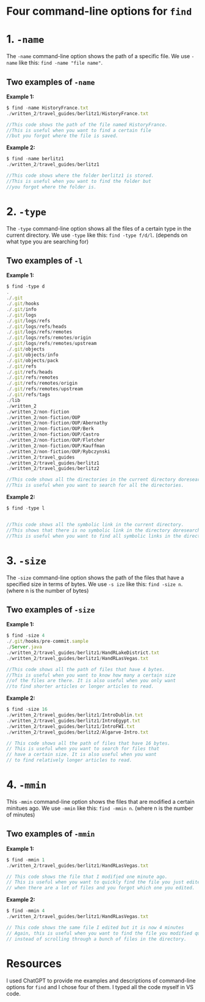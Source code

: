# Four command-line options for `find`
# 1. `-name`
The `-name` command-line option shows the path of a specific file.
We use `-name` like this: `find -name "file name"`.
## Two examples of `-name`
__Example 1:__
```js
$ find -name HistoryFrance.txt
./written_2/travel_guides/berlitz1/HistoryFrance.txt

//This code shows the path of the file named HistoryFrance.
//This is useful when you want to find a certain file
//but you forgot where the file is saved.
```
__Example 2:__
```js
$ find -name berlitz1
./written_2/travel_guides/berlitz1

//This code shows where the folder berlitz1 is stored.
//This is useful when you want to find the folder but
//you forgot where the folder is.
```
# 2. `-type`
The `-type` command-line option shows all the files of a certain type in
the current directory.
We use `-type` like this: `find -type f/d/l`. (depends on what type you
are searching for)
## Two examples of `-l`
__Example 1:__
```js
$ find -type d
.
./.git
./.git/hooks
./.git/info
./.git/logs
./.git/logs/refs
./.git/logs/refs/heads
./.git/logs/refs/remotes
./.git/logs/refs/remotes/origin
./.git/logs/refs/remotes/upstream
./.git/objects
./.git/objects/info
./.git/objects/pack
./.git/refs
./.git/refs/heads
./.git/refs/remotes
./.git/refs/remotes/origin
./.git/refs/remotes/upstream
./.git/refs/tags
./lib
./written_2
./written_2/non-fiction
./written_2/non-fiction/OUP
./written_2/non-fiction/OUP/Abernathy
./written_2/non-fiction/OUP/Berk
./written_2/non-fiction/OUP/Castro
./written_2/non-fiction/OUP/Fletcher
./written_2/non-fiction/OUP/Kauffman
./written_2/non-fiction/OUP/Rybczynski
./written_2/travel_guides
./written_2/travel_guides/berlitz1
./written_2/travel_guides/berlitz2

//This code shows all the directories in the current directory doresearch
//This is useful when you want to search for all the directories. 
```
__Example 2:__
```js
$ find -type l


//This code shows all the symbolic link in the current directory.
//This shows that there is no symbolic link in the directory doresearch.
//This is useful when you want to find all symbolic links in the directory.
```
# 3. `-size`
The `-size` command-line option shows the path of the files that have a
specified size in terms of bytes.
We use `-s ize` like this: `find -size n`. (where n is the number of bytes)
## Two examples of `-size`
__Example 1:__
```js
$ find -size 4
./.git/hooks/pre-commit.sample
./Server.java
./written_2/travel_guides/berlitz1/HandRLakeDistrict.txt
./written_2/travel_guides/berlitz1/HandRLasVegas.txt

//This code shows all the path of files that have 4 bytes. 
//This is useful when you want to know how many a certain size 
//of the files are there. It is also useful when you only want
//to find shorter articles or longer articles to read.
```
__Example 2:__
```js
$ find -size 16
./written_2/travel_guides/berlitz1/IntroDublin.txt
./written_2/travel_guides/berlitz1/IntroEgypt.txt
./written_2/travel_guides/berlitz1/IntroFWI.txt
./written_2/travel_guides/berlitz2/Algarve-Intro.txt

// This code shows all the path of files that have 16 bytes.
// This is useful when you want to search for files that
// have a certain size. It is also useful when you want 
// to find relatively longer articles to read.
```
# 4. `-mmin`
This `-mmin` command-line option shows the files that are modified a certain
minitues ago.
We use `-mmin` like this: `find -mmin n`. (where n is the number of minutes)
## Two examples of `-mmin`
__Example 1:__
```js
$ find -mmin 1
./written_2/travel_guides/berlitz1/HandRLasVegas.txt

// This code shows the file that I modified one minute ago.
// This is useful when you want to quickly find the file you just edited
// when there are a lot of files and you forgot which one you edited.
```
__Example 2:__
```js
$ find -mmin 4
./written_2/travel_guides/berlitz1/HandRLasVegas.txt

// This code shows the same file I edited but it is now 4 minutes
// Again, this is useful when you want to find the file you modified quickly
// instead of scrolling through a bunch of files in the directory.
```
# Resources
I used ChatGPT to provide me examples and descriptions of command-line options for `find` and I chose four of them. 
I typed all the code myself in VS code.
